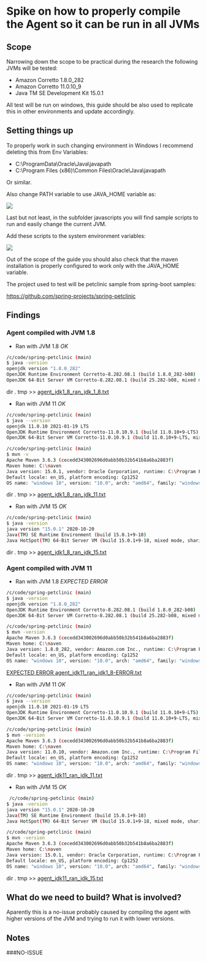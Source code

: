 # Spike on how to properly compile the Agent so it can be run in all JVMs 

## Scope

Narrowing down the scope to be practical during the research the following JVMs will be tested:

- Amazon Corretto 1.8.0_282
- Amazon Corretto 11.0.10_9
- Java TM SE Development Kit 15.0.1

All test will be run on windows, this guide should be also used to replicate this in other environments and update accordingly.


## Setting things up
To properly work in such changing environment in Windows I recommend deleting this from Env Variables:
 - C:\ProgramData\Oracle\Java\javapath
- C:\Program Files (x86)\Common Files\Oracle\Java\javapath

Or similar.

Also change PATH variable to use JAVA_HOME variable as:

![](https://www.happycoders.eu/wp-content/uploads/2019/07/Path_1.png)

Last but not least, in the subfolder javascripts you will find sample scripts to run and easily change the current JVM.


Add these scripts to the system environment variables:

![](https://www.happycoders.eu/wp-content/uploads/2019/07/Path_scripts.png)

Out of the scope of the guide you should also check that the maven installation is properly configured to work only with the JAVA_HOME variable.

The project used to test will be petclinic sample from spring-boot samples:

https://github.com/spring-projects/spring-petclinic

## Findings

### Agent compiled with JVM 1.8
* Ran with JVM 1.8 *OK*
``` bash
/c/code/spring-petclinic (main)
$ java -version
openjdk version "1.8.0_282"
OpenJDK Runtime Environment Corretto-8.282.08.1 (build 1.8.0_282-b08)
OpenJDK 64-Bit Server VM Corretto-8.282.08.1 (build 25.282-b08, mixed mode)
```
 dir *.* tmp >> [agent_jdk1_8_ran_jdk_1_8.txt](results/agent_jdk1_8_ran_jdk_1_8.txt)


* Ran with JVM 11  *OK*
``` bash
/c/code/spring-petclinic (main)
$ java --version
openjdk 11.0.10 2021-01-19 LTS
OpenJDK Runtime Environment Corretto-11.0.10.9.1 (build 11.0.10+9-LTS)
OpenJDK 64-Bit Server VM Corretto-11.0.10.9.1 (build 11.0.10+9-LTS, mixed mode)

/c/code/spring-petclinic (main)
$ mvn -v
Apache Maven 3.6.3 (cecedd343002696d0abb50b32b541b8a6ba2883f)
Maven home: C:\maven
Java version: 15.0.1, vendor: Oracle Corporation, runtime: C:\Program Files\Java\jdk-15.0.1
Default locale: en_US, platform encoding: Cp1252
OS name: "windows 10", version: "10.0", arch: "amd64", family: "windows"

```
dir *.* tmp >> [agent_jdk1_8_ran_jdk_11.txt](results/agent_jdk1_8_ran_jdk_11.txt)

* Ran with JVM 15 *OK*
``` bash
/c/code/spring-petclinic (main)
$ java -version
java version "15.0.1" 2020-10-20
Java(TM) SE Runtime Environment (build 15.0.1+9-18)
Java HotSpot(TM) 64-Bit Server VM (build 15.0.1+9-18, mixed mode, sharing)
``` 
dir *.* tmp >> [agent_jdk1_8_ran_jdk_15.txt](results/agent_jdk1_8_ran_jdk_15.txt)



### Agent compiled with JVM 11

* Ran with JVM 1.8 *EXPECTED ERROR*
``` bash
/c/code/spring-petclinic (main)
$ java -version
openjdk version "1.8.0_282"
OpenJDK Runtime Environment Corretto-8.282.08.1 (build 1.8.0_282-b08)
OpenJDK 64-Bit Server VM Corretto-8.282.08.1 (build 25.282-b08, mixed mode)

/c/code/spring-petclinic (main)
$ mvn -version
Apache Maven 3.6.3 (cecedd343002696d0abb50b32b541b8a6ba2883f)
Maven home: C:\maven
Java version: 1.8.0_282, vendor: Amazon.com Inc., runtime: C:\Program Files\Amazon Corretto\jdk1.8.0_282\jre
Default locale: en_US, platform encoding: Cp1252
OS name: "windows 10", version: "10.0", arch: "amd64", family: "windows"
```

[EXPECTED ERROR agent_jdk11_ran_jdk1_8-ERROR.txt](results/agent_jdk11_ran_jdk1_8-ERROR.txt)


* Ran with JVM 11 *OK*
``` bash
/c/code/spring-petclinic (main)
$ java --version
openjdk 11.0.10 2021-01-19 LTS
OpenJDK Runtime Environment Corretto-11.0.10.9.1 (build 11.0.10+9-LTS)
OpenJDK 64-Bit Server VM Corretto-11.0.10.9.1 (build 11.0.10+9-LTS, mixed mode)

/c/code/spring-petclinic (main)
$ mvn -version
Apache Maven 3.6.3 (cecedd343002696d0abb50b32b541b8a6ba2883f)
Maven home: C:\maven
Java version: 11.0.10, vendor: Amazon.com Inc., runtime: C:\Program Files\Amazon Corretto\jdk11.0.10_9
Default locale: en_US, platform encoding: Cp1252
OS name: "windows 10", version: "10.0", arch: "amd64", family: "windows"

``` 

dir *.* tmp >> [agent_jdk11_ran_jdk_11.txt](results/agent_jdk11_ran_jdk_11.txt)


* Ran with JVM 15 *OK*

``` bash
 /c/code/spring-petclinic (main)
$ java -version
java version "15.0.1" 2020-10-20
Java(TM) SE Runtime Environment (build 15.0.1+9-18)
Java HotSpot(TM) 64-Bit Server VM (build 15.0.1+9-18, mixed mode, sharing)

/c/code/spring-petclinic (main)
$ mvn -version
Apache Maven 3.6.3 (cecedd343002696d0abb50b32b541b8a6ba2883f)
Maven home: C:\maven
Java version: 15.0.1, vendor: Oracle Corporation, runtime: C:\Program Files\Java\jdk-15.0.1
Default locale: en_US, platform encoding: Cp1252
OS name: "windows 10", version: "10.0", arch: "amd64", family: "windows"
```

dir *.* tmp >> [agent_jdk11_ran_jdk_15.txt](results/agent_jdk11_ran_jdk_15.txt)

## What do we need to build? What is involved?

Aparently this is a no-issue probably caused by compiling the agent with higher versions of the JVM and trying to run it with lower versions.


## Notes

###NO-ISSUE
